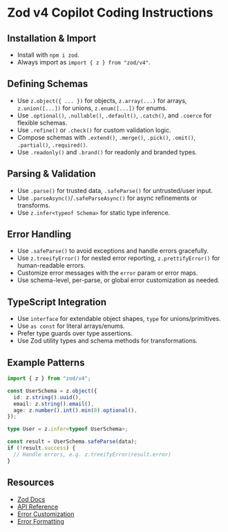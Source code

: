 <!--
For general TypeScript, React, and project-wide coding standards, see the main Copilot instructions file at '../../copilot-instructions.md'.
-->

# Zod v4 Copilot Coding Instructions

## Installation & Import

- Install with `npm i zod`.
- Always import as `import { z } from "zod/v4"`.

## Defining Schemas

- Use `z.object({ ... })` for objects, `z.array(...)` for arrays, `z.union([...])` for unions, `z.enum([...])` for enums.
- Use `.optional()`, `.nullable()`, `.default()`, `.catch()`, and `.coerce` for flexible schemas.
- Use `.refine()` or `.check()` for custom validation logic.
- Compose schemas with `.extend()`, `.merge()`, `.pick()`, `.omit()`, `.partial()`, `.required()`.
- Use `.readonly()` and `.brand()` for readonly and branded types.

## Parsing & Validation

- Use `.parse()` for trusted data, `.safeParse()` for untrusted/user input.
- Use `.parseAsync()`/`.safeParseAsync()` for async refinements or transforms.
- Use `z.infer<typeof Schema>` for static type inference.

## Error Handling

- Use `.safeParse()` to avoid exceptions and handle errors gracefully.
- Use `z.treeifyError()` for nested error reporting, `z.prettifyError()` for human-readable errors.
- Customize error messages with the `error` param or error maps.
- Use schema-level, per-parse, or global error customization as needed.

## TypeScript Integration

- Use `interface` for extendable object shapes, `type` for unions/primitives.
- Use `as const` for literal arrays/enums.
- Prefer type guards over type assertions.
- Use Zod utility types and schema methods for transformations.

## Example Patterns

```typescript
import { z } from "zod/v4";

const UserSchema = z.object({
  id: z.string().uuid(),
  email: z.string().email(),
  age: z.number().int().min(0).optional(),
});

type User = z.infer<typeof UserSchema>;

const result = UserSchema.safeParse(data);
if (!result.success) {
  // Handle errors, e.g. z.treeifyError(result.error)
}
```

## Resources

- [Zod Docs](https://zod.dev/)
- [API Reference](https://zod.dev/api)
- [Error Customization](https://zod.dev/error-customization)
- [Error Formatting](https://zod.dev/error-formatting)

<!-- End of Zod custom instructions -->
